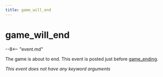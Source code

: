 ```yaml
---
title: game_will_end
---
```


# game_will_end


--8<-- "event.md"

The game is about to end. This event is posted just before
[game_ending](game_ending.md).

*This event does not have any keyword arguments*
